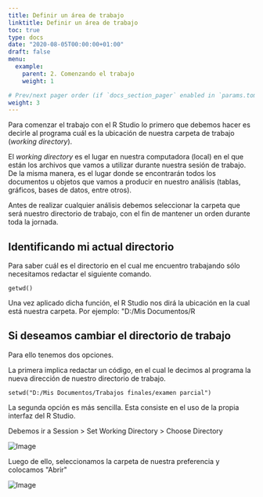 ```yaml
---
title: Definir un área de trabajo
linktitle: Definir un área de trabajo
toc: true
type: docs
date: "2020-08-05T00:00:00+01:00"
draft: false
menu:
  example:
    parent: 2. Comenzando el trabajo
    weight: 1

# Prev/next pager order (if `docs_section_pager` enabled in `params.toml`)
weight: 3
---
```


Para comenzar el trabajo con el R Studio lo primero que debemos hacer es decirle al programa cuál es la ubicación de nuestra carpeta de trabajo (*working directory*). 

El *working directory* es el lugar en nuestra computadora (local) en el que están los archivos que vamos a utilizar durante nuestra sesión de trabajo. De la misma manera, es el lugar donde se encontrarán todos los documentos u objetos que vamos a producir en nuestro análisis (tablas, gráficos, bases de datos, entre otros). 

Antes de realizar cualquier análisis debemos seleccionar la carpeta que será nuestro directorio de trabajo, con el fin de mantener un orden durante toda la jornada. 

## Identificando mi actual directorio

Para saber cuál es el directorio en el cual me encuentro trabajando sólo necesitamos redactar el siguiente comando.

    getwd()

Una vez aplicado dicha función, el R Studio nos dirá la ubicación en la cual está nuestra carpeta. Por ejemplo: "D:/Mis Documentos/R 

## Si deseamos cambiar el directorio de trabajo

Para ello tenemos dos opciones. 

La primera implica redactar un código, en el cual le decimos al programa la nueva dirección de nuestro directorio de trabajo. 

    setwd("D:/Mis Documentos/Trabajos finales/examen parcial")

La segunda opción es más sencilla. Esta consiste en el uso de la propia interfaz del R Studio. 

Debemos ir a Session > Set Working Directory > Choose Directory

![Image](/cursos/2-1-1.jpg)

Luego de ello, seleccionamos la carpeta de nuestra preferencia y colocamos "Abrir"

![Image](/cursos/2-1-2.jpg)